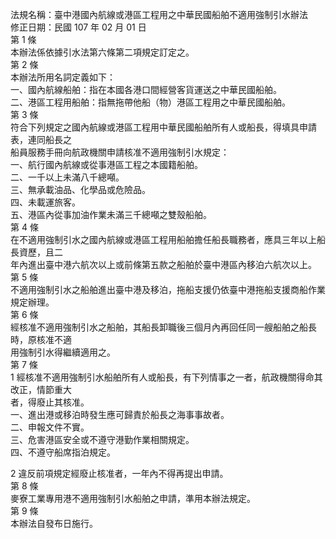 法規名稱：臺中港國內航線或港區工程用之中華民國船舶不適用強制引水辦法  
修正日期：民國 107 年 02 月 01 日  
第 1 條  
本辦法係依據引水法第六條第二項規定訂定之。  
第 2 條  
本辦法所用名詞定義如下：  
一、國內航線船舶：指在本國各港口間經營客貨運送之中華民國船舶。  
二、港區工程用船舶：指無拖帶他船（物）港區工程用之中華民國船舶。  
第 3 條  
符合下列規定之國內航線或港區工程用中華民國船舶所有人或船長，得填具申請表，連同船長之  
船員服務手冊向航政機關申請核准不適用強制引水規定：  
一、航行國內航線或從事港區工程之本國籍船舶。  
二、一千以上未滿八千總噸。  
三、無承載油品、化學品或危險品。  
四、未載運旅客。  
五、港區內從事加油作業未滿三千總噸之雙殼船舶。  
第 4 條  
在不適用強制引水之國內航線或港區工程用船舶擔任船長職務者，應具三年以上船長資歷，且二  
年內進出臺中港六航次以上或前條第五款之船舶於臺中港區內移泊六航次以上。  
第 5 條  
不適用強制引水之船舶進出臺中港及移泊，拖船支援仍依臺中港拖船支援商船作業規定辦理。  
第 6 條  
經核准不適用強制引水之船舶，其船長卸職後三個月內再回任同一艘船舶之船長時，原核准不適  
用強制引水得繼續適用之。  
第 7 條  
1 經核准不適用強制引水船舶所有人或船長，有下列情事之一者，航政機關得命其改正，情節重大  
者，得廢止其核准。  
一、進出港或移泊時發生應可歸責於船長之海事事故者。  
二、申報文件不實。  
三、危害港區安全或不遵守港勤作業相關規定。  
四、不遵守船席指泊規定。  


2 違反前項規定經廢止核准者，一年內不得再提出申請。  
第 8 條  
麥寮工業專用港不適用強制引水船舶之申請，準用本辦法規定。  
第 9 條  
本辦法自發布日施行。  


